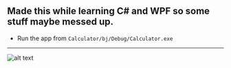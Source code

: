 ## Made this while learning C# and WPF so some stuff maybe messed up.
- Run the app from `Calculator/bj/Debug/Calculator.exe`
---
![alt text](https://raw.githubusercontent.com/RPXiO55/Calculator-C-GUI./master/Calculator/Imgs/ScreenShot.PNG)
